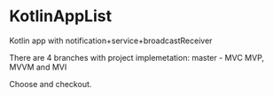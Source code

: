 # KotlinAppList
Kotlin app with notification+service+broadcastReceiver


There are 4 branches with project implemetation:
master - MVC
MVP, MVVM and MVI

Choose and checkout.
